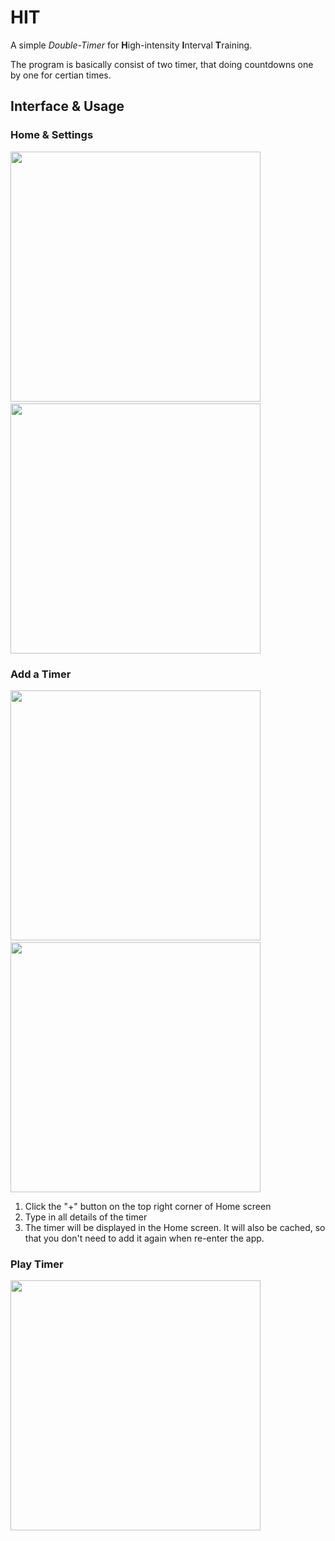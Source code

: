 # HIT

A simple *Double-Timer* for **H**igh-intensity **I**nterval **T**raining.

The program is basically consist of two timer, that doing countdowns one by one for certian times.

## Interface & Usage

### Home & Settings
<img src="https://github.com/Nanaka-Twigs/HIT/blob/master/README/hit0.jpg" width="400">&nbsp;&nbsp;&nbsp;&nbsp;&nbsp;<img src="https://github.com/Nanaka-Twigs/HIT/blob/master/README/hit1.jpg" width="400">

### Add a Timer
<img src="https://github.com/Nanaka-Twigs/HIT/blob/master/README/hit2.jpg" width="400">&nbsp;&nbsp;&nbsp;&nbsp;&nbsp;<img src="https://github.com/Nanaka-Twigs/HIT/blob/master/README/hit3.jpg" width="400">
1. Click the "+" button on the top right corner of Home screen
2. Type in all details of the timer
3. The timer will be displayed in the Home screen. It will also be cached, so that you don't need to add it again when re-enter the app.

### Play Timer
<img src="https://github.com/Nanaka-Twigs/HIT/blob/master/README/hit4.jpg" width="400">
